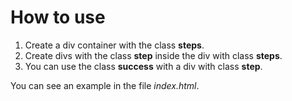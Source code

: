 # How to use
1. Create a div container with the class __steps__.
2. Create divs with the class __step__ inside the div with class __steps__.
3. You can use the class __success__ with a div with class __step__.

You can see an example in the file _index.html_.